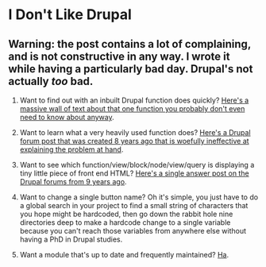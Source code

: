 # I Don't Like Drupal
## Warning: the post contains a lot of complaining, and is **not** constructive in any way. I wrote it while having a particularly bad day. Drupal's not actually *too* bad.

1. Want to find out with an inbuilt Drupal function does quickly? [Here's a massive wall of text about that one function you probably don't even need to know about anyway](https://www.drupal.org/docs/7/api/entity-api/entity-metadata-wrappers).

2. Want to learn what a very heavily used function does? [Here's a Drupal forum post that was created 8 years ago that is woefully ineffective at explaining the problem at hand](https://www.drupal.org/node/541342).

3. Want to see which function/view/block/node/view/query is displaying a tiny little piece of front end HTML? [Here's a single answer post on the Drupal forums from 9 years ago](https://www.drupal.org/node/337350).

4. Want to change a single button name? Oh it's simple, you just have to do a global search in your project to find a small string of characters that you hope might be hardcoded, then go down the rabbit hole nine directories deep to make a hardcode change to a single variable because you can't reach those variables from anywhere else without having a PhD in Drupal studies.

5. Want a module that's up to date and frequently maintained? [Ha](https://www.drupal.org/project/devel_themer).


